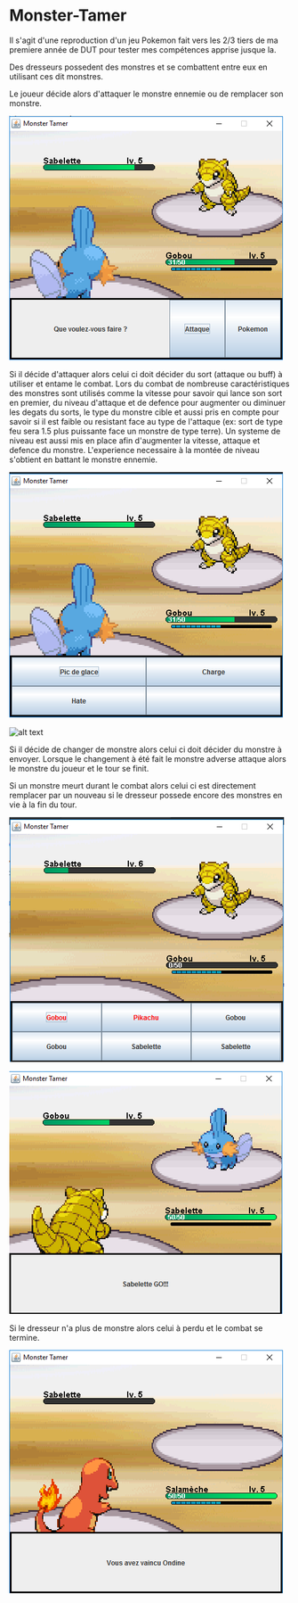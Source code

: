 # Monster-Tamer
Il s'agit d'une reproduction d'un jeu Pokemon fait vers les 2/3 tiers de ma premiere année de DUT pour tester mes compétences apprise jusque la.

Des dresseurs possedent des monstres et se combattent entre eux en utilisant ces dit monstres.

Le joueur décide alors d'attaquer le monstre ennemie ou de remplacer son monstre.

![alt text](/Screenshot/Screen1.PNG)

Si il décide d'attaquer alors celui ci doit décider du sort (attaque ou buff) à utiliser et entame le combat.
Lors du combat de nombreuse caractéristiques des monstres sont utilisés comme la vitesse pour savoir qui lance son sort en premier, du niveau d'attaque et de defence pour augmenter ou diminuer les degats du sorts, le type du monstre cible et aussi pris en compte pour savoir si il est faible ou resistant face au type de l'attaque (ex: sort de type feu sera 1.5 plus puissante face un monstre de type terre). Un systeme de niveau est aussi mis en place afin d'augmenter la vitesse, attaque et defence du monstre. L'experience necessaire à la montée de niveau s'obtient en battant le monstre ennemie.

![alt text](/Screenshot/Capture.PNG)

![alt text](/Monster-Tamer/blob/master/Screenshot/CaptureAttaque.PNG)

Si il décide de changer de monstre alors celui ci doit décider du monstre à envoyer. Lorsque le changement à été fait le monstre adverse attaque alors le monstre du joueur et le tour se finit.

Si un monstre meurt durant le combat alors celui ci est directement remplacer par un nouveau si le dresseur possede encore des monstres en vie à la fin du tour.

![alt text](/Screenshot/Capture2.PNG)

![alt text](/Screenshot/CaptureChangement.PNG)

Si le dresseur n'a plus de monstre alors celui à perdu et le combat se termine.

![alt text](/Screenshot/CaptureFin.PNG)
